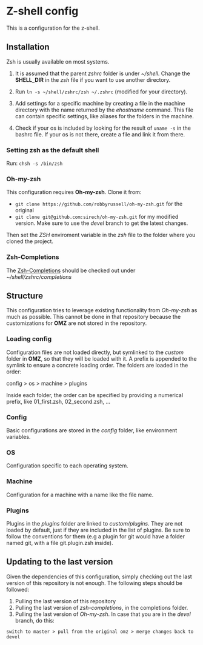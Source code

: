 # Z-shell config

This is a configuration for the z-shell.

## Installation

Zsh is usually available on most systems.

1. It is assumed that the parent _zshrc_ folder is under
_~/shell_. Change the __SHELL_DIR__ in the _zsh_ file if you want to
use another directory.

2. Run `ln -s ~/shell/zshrc/zsh ~/.zshrc` (modified for your
directory).

3. Add settings for a specific machine by creating a file in the
machine directory with the name returned by the _ehostname_
command. This file can contain specific settings, like aliases for the
folders in the machine.

4. Check if your os is included by looking for the result of `uname
-s` in the bashrc file. If your os is not there, create a file and
link it from there.

### Setting zsh as the default shell

Run: `chsh -s /bin/zsh`

### Oh-my-zsh

This configuration requires __Oh-my-zsh__. Clone it from:

* `git clone https://github.com/robbyrussell/oh-my-zsh.git` for the original
* `git clone git@github.com:sirech/oh-my-zsh.git` for my modified
  version. Make sure to use the _devel_ branch to get the latest changes.

Then set the _ZSH_ enviroment variable in the _zsh_ file to the folder
where you cloned the project.

### Zsh-Completions

The [Zsh-Completions](https://github.com/zsh-users/zsh-completions)
should be checked out under _~/shell/zshrc/completions_

## Structure

This configuration tries to leverage existing functionality from
_Oh-my-zsh_ as much as possible. This cannot be done in that
repository because the customizations for __OMZ__ are not stored in
the repository.

### Loading config

Configuration files are not loaded directly, but symlinked to the
_custom_ folder in __OMZ__, so that they will be loaded with it. A
prefix is appended to the symlink to ensure a concrete loading
order. The folders are loaded in the order:

config > os > machine > plugins

Inside each folder, the order can be specified by providing a
numerical prefix, like 01_first.zsh, 02_second.zsh, ...

### Config

Basic configurations are stored in the _config_ folder, like
environment variables.

### OS

Configuration specific to each operating system.

### Machine

Configuration for a machine with a name like the file name.

### Plugins

Plugins in the _plugins_ folder are linked to _custom/plugins_. They
are not loaded by default, just if they are included in the list of
plugins. Be sure to follow the conventions for them (e.g a plugin for
git would have a folder named git, with a file git.plugin.zsh inside).

## Updating to the last version

Given the dependencies of this configuration, simply checking out the
last version of this repository is not enough. The following steps
should be followed:

1. Pulling the last version of this repository
2. Pulling the last version of _zsh-completions_, in the completions folder.
3. Pulling the last version of _Oh-my-zsh_. In case that you are in
   the _devel_ branch, do this:

`switch to master > pull from the original omz > merge changes back to devel`   
